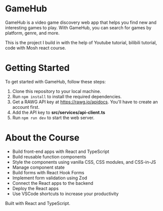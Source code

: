 # GameHub

GameHub is a video game discovery web app that helps you find new and interesting games to play. With GameHub, you can search for games by platform, genre, and more.

This is the project I build in with the help of Youtube tutorial, bilibili tutorial, code with Mosh react course.

# Getting Started

To get started with GameHub, follow these steps:

1. Clone this repository to your local machine.
2. Run `npm install` to install the required dependencies.
3. Get a RAWG API key at https://rawg.io/apidocs. You'll have to create an account first.
4. Add the API key to **src/services/api-client.ts**
5. Run `npm run dev` to start the web server.

# About the Course

- Build front-end apps with React and TypeScript
- Build reusable function components
- Style the components using vanilla CSS, CSS modules, and CSS-in-JS
- Manage component state
- Build forms with React Hook Forms
- Implement form validation using Zod
- Connect the React apps to the backend
- Deploy the React apps
- Use VSCode shortcuts to increase your productivity

Built with React and TypeScript.
